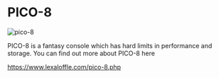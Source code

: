 # PICO-8
![pico-8](https://www.lexaloffle.com/gfx/lexaloffle-pico8.png "pico-8")

PICO-8 is a fantasy console which has hard limits in performance and storage.
You can find out more about PICO-8 here

https://www.lexaloffle.com/pico-8.php
